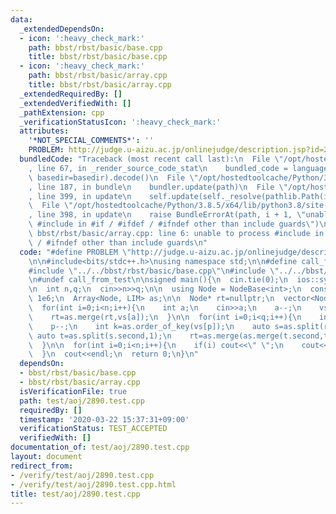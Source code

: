 ```yaml
---
data:
  _extendedDependsOn:
  - icon: ':heavy_check_mark:'
    path: bbst/rbst/basic/base.cpp
    title: bbst/rbst/basic/base.cpp
  - icon: ':heavy_check_mark:'
    path: bbst/rbst/basic/array.cpp
    title: bbst/rbst/basic/array.cpp
  _extendedRequiredBy: []
  _extendedVerifiedWith: []
  _pathExtension: cpp
  _verificationStatusIcon: ':heavy_check_mark:'
  attributes:
    '*NOT_SPECIAL_COMMENTS*': ''
    PROBLEM: http://judge.u-aizu.ac.jp/onlinejudge/description.jsp?id=2890
  bundledCode: "Traceback (most recent call last):\n  File \"/opt/hostedtoolcache/Python/3.8.5/x64/lib/python3.8/site-packages/onlinejudge_verify/documentation/build.py\"\
    , line 67, in _render_source_code_stat\n    bundled_code = language.bundle(stat.path,\
    \ basedir=basedir).decode()\n  File \"/opt/hostedtoolcache/Python/3.8.5/x64/lib/python3.8/site-packages/onlinejudge_verify/languages/cplusplus.py\"\
    , line 187, in bundle\n    bundler.update(path)\n  File \"/opt/hostedtoolcache/Python/3.8.5/x64/lib/python3.8/site-packages/onlinejudge_verify/languages/cplusplus_bundle.py\"\
    , line 399, in update\n    self.update(self._resolve(pathlib.Path(included), included_from=path))\n\
    \  File \"/opt/hostedtoolcache/Python/3.8.5/x64/lib/python3.8/site-packages/onlinejudge_verify/languages/cplusplus_bundle.py\"\
    , line 398, in update\n    raise BundleErrorAt(path, i + 1, \"unable to process\
    \ #include in #if / #ifdef / #ifndef other than include guards\")\nonlinejudge_verify.languages.cplusplus_bundle.BundleErrorAt:\
    \ bbst/rbst/basic/array.cpp: line 6: unable to process #include in #if / #ifdef\
    \ / #ifndef other than include guards\n"
  code: "#define PROBLEM \"http://judge.u-aizu.ac.jp/onlinejudge/description.jsp?id=2890\"\
    \n\n#include<bits/stdc++.h>\nusing namespace std;\n\n#define call_from_test\n\
    #include \"../../bbst/rbst/basic/base.cpp\"\n#include \"../../bbst/rbst/basic/array.cpp\"\
    \n#undef call_from_test\n\nsigned main(){\n  cin.tie(0);\n  ios::sync_with_stdio(0);\n\
    \n  int n,q;\n  cin>>n>>q;\n\n  using Node = NodeBase<int>;\n  const int LIM =\
    \ 1e6;\n  Array<Node, LIM> as;\n\n  Node* rt=nullptr;\n  vector<Node*> vs(n+1);\n\
    \  for(int i=0;i<n;i++){\n    int a;\n    cin>>a;\n    a--;\n    vs[a]=as.create(a+1);\n\
    \    rt=as.merge(rt,vs[a]);\n  }\n\n  for(int i=0;i<q;i++){\n    int p;\n    cin>>p;\n\
    \    p--;\n    int k=as.order_of_key(vs[p]);\n    auto s=as.split(rt,k);\n   \
    \ auto t=as.split(s.second,1);\n    rt=as.merge(as.merge(t.second,t.first),s.first);\n\
    \  }\n\n  for(int i=0;i<n;i++){\n    if(i) cout<<\" \";\n    cout<<as.get_val(rt,i);\n\
    \  }\n  cout<<endl;\n  return 0;\n}\n"
  dependsOn:
  - bbst/rbst/basic/base.cpp
  - bbst/rbst/basic/array.cpp
  isVerificationFile: true
  path: test/aoj/2890.test.cpp
  requiredBy: []
  timestamp: '2020-03-22 15:37:31+09:00'
  verificationStatus: TEST_ACCEPTED
  verifiedWith: []
documentation_of: test/aoj/2890.test.cpp
layout: document
redirect_from:
- /verify/test/aoj/2890.test.cpp
- /verify/test/aoj/2890.test.cpp.html
title: test/aoj/2890.test.cpp
---
```

